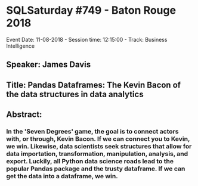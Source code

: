 # SQLSaturday #749 - Baton Rouge 2018
Event Date: 11-08-2018 - Session time: 12:15:00 - Track: Business Intelligence
## Speaker: James Davis
## Title: Pandas Dataframes: The Kevin Bacon of the data structures in data analytics
## Abstract:
### In the 'Seven Degrees' game, the goal is to connect actors with, or through, Kevin Bacon.  If we can connect you to Kevin, we win.  Likewise, data scientists seek structures that allow for data importation, transformation, manipulation, analysis, and export.  Luckily, all Python data science roads lead to the popular Pandas package and the trusty dataframe.  If we can get the data into a dataframe, we win.

